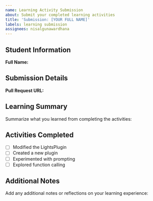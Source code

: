 ```yaml
---
name: Learning Activity Submission
about: Submit your completed learning activities
title: 'Submission: [YOUR FULL NAME]'
labels: learning submission
assignees: nisalgunawardhana
---
```


## Student Information
**Full Name:** 

## Submission Details
**Pull Request URL:** 

## Learning Summary
Summarize what you learned from completing the activities:

## Activities Completed
- [ ] Modified the LightsPlugin
- [ ] Created a new plugin
- [ ] Experimented with prompting
- [ ] Explored function calling

## Additional Notes
Add any additional notes or reflections on your learning experience:
